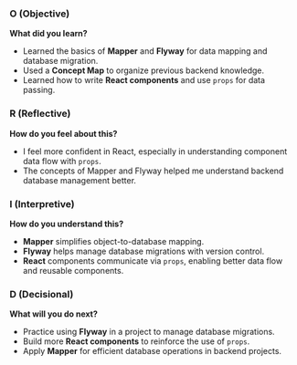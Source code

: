### O (Objective)
**What did you learn?**
- Learned the basics of **Mapper** and **Flyway** for data mapping and database migration.
- Used a **Concept Map** to organize previous backend knowledge.
- Learned how to write **React components** and use `props` for data passing.

### R (Reflective)
**How do you feel about this?**
- I feel more confident in React, especially in understanding component data flow with `props`.
- The concepts of Mapper and Flyway helped me understand backend database management better.

### I (Interpretive)
**How do you understand this?**
- **Mapper** simplifies object-to-database mapping.
- **Flyway** helps manage database migrations with version control.
- **React** components communicate via `props`, enabling better data flow and reusable components.

### D (Decisional)
**What will you do next?**
- Practice using **Flyway** in a project to manage database migrations.
- Build more **React components** to reinforce the use of `props`.
- Apply **Mapper** for efficient database operations in backend projects.
